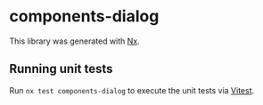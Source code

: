 # components-dialog

This library was generated with [Nx](https://nx.dev).

## Running unit tests

Run `nx test components-dialog` to execute the unit tests via [Vitest](https://vitest.dev/).

